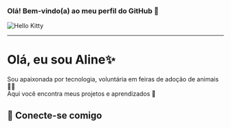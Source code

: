 ### Olá! Bem-vindo(a) ao meu perfil do GitHub 👋

![Hello Kitty]([https://pin.it/7pcpsR2ZC](https://imgur.com/gallery/transparent-cinnamoroll-wkPObzZ#7JmyAil))

----
# Olá, eu sou Aline✨
Sou apaixonada por tecnologia, voluntária em feiras de adoção de animais 🐶🐱  
Aqui você encontra meus projetos e aprendizados 🚀

## 🌸 Conecte-se comigo
